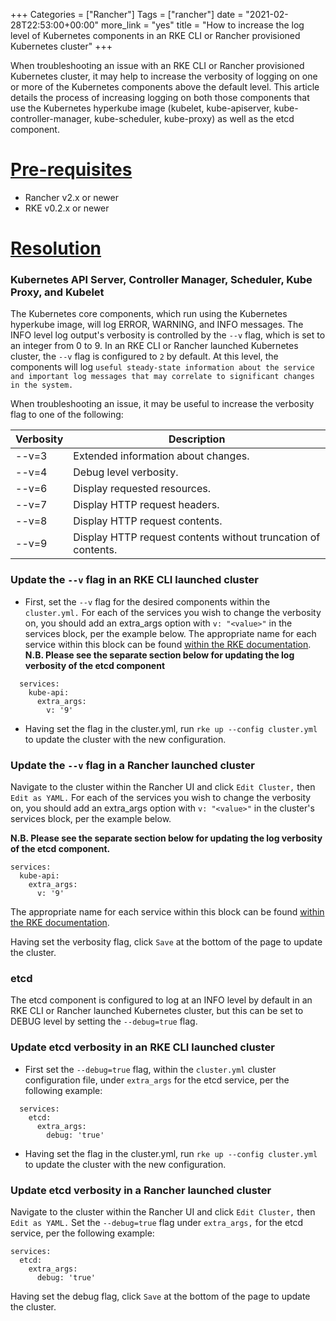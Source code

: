 +++
Categories = ["Rancher"]
Tags = ["rancher"]
date = "2021-02-28T22:53:00+00:00"
more_link = "yes"
title = "How to increase the log level of Kubernetes components in an RKE CLI or Rancher provisioned Kubernetes cluster"
+++

When troubleshooting an issue with an RKE CLI or Rancher provisioned Kubernetes cluster, it may help to increase the verbosity of logging on one or more of the Kubernetes components above the default level. This article details the process of increasing logging on both those components that use the Kubernetes hyperkube image (kubelet, kube-apiserver, kube-controller-manager, kube-scheduler, kube-proxy) as well as the etcd component.

<!--more-->
# [Pre-requisites](#pre-requisites)

- Rancher v2.x or newer
- RKE v0.2.x or newer

# [Resolution](#resolution)

### Kubernetes API Server, Controller Manager, Scheduler, Kube Proxy, and Kubelet

The Kubernetes core components, which run using the Kubernetes hyperkube image, will log ERROR, WARNING, and INFO messages. The INFO level log output's verbosity is controlled by the `--v` flag, which is set to an integer from 0 to 9. In an RKE CLI or Rancher launched Kubernetes cluster, the `--v` flag is configured to `2` by default. At this level, the components will log `useful steady-state information about the service and important log messages that may correlate to significant changes in the system.`

When troubleshooting an issue, it may be useful to increase the verbosity flag to one of the following:

| Verbosity | Description |
| --------- | ----------- |
| --v=3 | Extended information about changes. |
| --v=4 | Debug level verbosity. |
| --v=6 | Display requested resources. |
| --v=7 | Display HTTP request headers. |
| --v=8 | Display HTTP request contents. |
| --v=9 | Display HTTP request contents without truncation of contents. |

### Update the `--v` flag in an RKE CLI launched cluster

- First, set the `--v` flag for the desired components within the `cluster.yml.` For each of the services you wish to change the verbosity on, you should add an extra_args option with `v: "<value>"` in the services block, per the example below. The appropriate name for each service within this block can be found [within the RKE documentation](https://rancher.com/docs/rke/latest/en/config-options/services/). **N.B. Please see the separate section below for updating the log verbosity of the etcd component**
```
  services:
    kube-api:
      extra_args:
        v: '9'
```
- Having set the flag in the cluster.yml, run `rke up --config cluster.yml` to update the cluster with the new configuration.

### Update the `--v` flag in a Rancher launched cluster

Navigate to the cluster within the Rancher UI and click `Edit Cluster,` then `Edit as YAML.` For each of the services you wish to change the verbosity on, you should add an extra_args option with `v: "<value>"` in the cluster's services block, per the example below.

**N.B. Please see the separate section below for updating the log verbosity of the etcd component.**
```
services:
  kube-api:
    extra_args:
      v: '9'
```

The appropriate name for each service within this block can be found [within the RKE documentation](https://rancher.com/docs/rke/latest/en/config-options/services/).

Having set the verbosity flag, click `Save` at the bottom of the page to update the cluster.

### etcd

The etcd component is configured to log at an INFO level by default in an RKE CLI or Rancher launched Kubernetes cluster, but this can be set to DEBUG level by setting the `--debug=true` flag.

### Update etcd verbosity in an RKE CLI launched cluster

- First set the `--debug=true` flag, within the `cluster.yml` cluster configuration file, under `extra_args` for the etcd service, per the following example:
```
  services:
    etcd:
      extra_args:
        debug: 'true'
```

- Having set the flag in the cluster.yml, run `rke up --config cluster.yml` to update the cluster with the new configuration.

### Update etcd verbosity in a Rancher launched cluster

Navigate to the cluster within the Rancher UI and click `Edit Cluster,` then `Edit as YAML.` Set the `--debug=true` flag under `extra_args,` for the etcd service, per the following example:
```
services:
  etcd:
    extra_args:
      debug: 'true'
```

Having set the debug flag, click `Save` at the bottom of the page to update the cluster.
